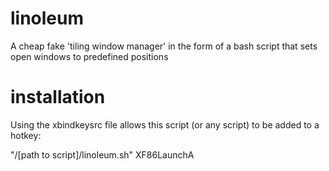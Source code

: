 # linoleum
A cheap fake 'tiling window manager' in the form of a bash script that sets open windows to predefined positions

# installation
Using the xbindkeysrc file allows this script (or any script) to be added to a hotkey:

"/[path to script]/linoleum.sh"
    XF86LaunchA
